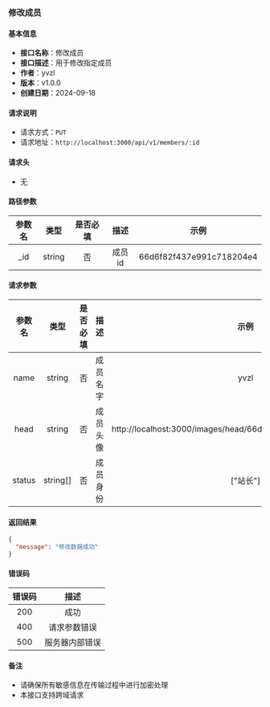 ### 修改成员

#### 基本信息

- **接口名称**：修改成员
- **接口描述**：用于修改指定成员
- **作者**：yvzl
- **版本**：v1.0.0
- **创建日期**：2024-09-18

#### 请求说明

- 请求方式：`PUT`
- 请求地址：`http://localhost:3000/api/v1/members/:id`

#### 请求头

- 无

#### 路径参数

| 参数名 |   类型   | 是否必填 |  描述  |            示例            |
|:---:|:------:|:----:|:----:|:------------------------:|
| _id | string |  否   | 成员id | 66d6f82f437e991c718204e4 |

#### 请求参数

|  参数名   |    类型    | 是否必填 |  描述  |                               示例                               |
|:------:|:--------:|:----:|:----:|:--------------------------------------------------------------:|
|  name  |  string  |  否   | 成员名字 |                              yvzl                              |
|  head  |  string  |  否   | 成员头像 | http://localhost:3000/images/head/66d6f82f437e991c718204e4.jpg |
| status | string[] |  否   | 成员身份 |                             ["站长"]                             |

#### 返回结果

```json
{
  "message": "修改数据成功"
}
```

#### 错误码

| 错误码 |   描述    |
|:---:|:-------:|
| 200 |   成功    |
| 400 | 请求参数错误  |
| 500 | 服务器内部错误 |

#### 备注
- 请确保所有敏感信息在传输过程中进行加密处理
- 本接口支持跨域请求